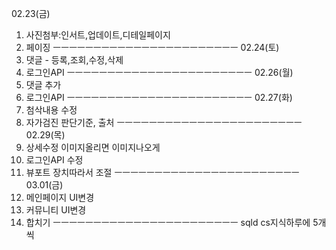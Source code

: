 02.23(금)
1. 사진첨부:인서트,업데이트,디테일페이지
2. 페이징
ㅡㅡㅡㅡㅡㅡㅡㅡㅡㅡㅡㅡㅡㅡㅡㅡㅡㅡㅡㅡㅡㅡㅡ
02.24(토)
1. 댓글 - 등록,조회,수정,삭제
2. 로그인API
ㅡㅡㅡㅡㅡㅡㅡㅡㅡㅡㅡㅡㅡㅡㅡㅡㅡㅡㅡㅡㅡㅡㅡ
02.26(월)
1. 댓글 추가
2. 로그인API
ㅡㅡㅡㅡㅡㅡㅡㅡㅡㅡㅡㅡㅡㅡㅡㅡㅡㅡㅡㅡㅡㅡㅡ
02.27(화)
0. 첨삭내용 수정
1. 자가검진 판단기준, 출처
ㅡㅡㅡㅡㅡㅡㅡㅡㅡㅡㅡㅡㅡㅡㅡㅡㅡㅡㅡㅡㅡㅡㅡ
02.29(목)
0. 상세수정 이미지올리면 이미지나오게
1. 로그인API 수정
2. 뷰포트 장치따라서 조절
ㅡㅡㅡㅡㅡㅡㅡㅡㅡㅡㅡㅡㅡㅡㅡㅡㅡㅡㅡㅡㅡㅡㅡ
03.01(금)
1. 메인페이지 UI변경
2. 커뮤니티 UI변경
3. 합치기
ㅡㅡㅡㅡㅡㅡㅡㅡㅡㅡㅡㅡㅡㅡㅡㅡㅡㅡㅡㅡㅡㅡㅡ
sqld
cs지식하루에 5개씩

